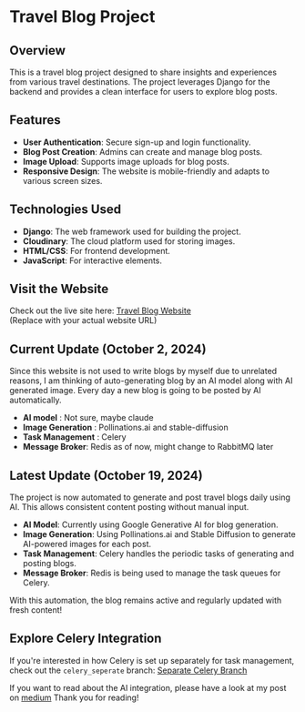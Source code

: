 # Travel Blog Project

## Overview
This is a travel blog project designed to share insights and experiences from various travel destinations. The project leverages Django for the backend and provides a clean interface for users to explore blog posts.

## Features
- **User Authentication**: Secure sign-up and login functionality.
- **Blog Post Creation**: Admins can create and manage blog posts.
- **Image Upload**: Supports image uploads for blog posts.
- **Responsive Design**: The website is mobile-friendly and adapts to various screen sizes.

## Technologies Used
- **Django**: The web framework used for building the project.
- **Cloudinary**: The cloud platform used for storing images.
- **HTML/CSS**: For frontend development.
- **JavaScript**: For interactive elements.

## Visit the Website
Check out the live site here: [Travel Blog Website](https://neptravelblog.pythonanywhere.com)  
(Replace with your actual website URL)

## Current Update (October 2, 2024)
Since this website is not used to write blogs by myself due to unrelated reasons, I am thinking of auto-generating blog by an AI model along with AI generated image. Every day a new blog is going to be posted by AI automatically.
- **AI model** : Not sure, maybe claude
- **Image Generation** : Pollinations.ai and stable-diffusion
- **Task Management** : Celery
- **Message Broker**: Redis as of now, might change to RabbitMQ later

## Latest Update (October 19, 2024)
The project is now automated to generate and post travel blogs daily using AI. This allows consistent content posting without manual input.

- **AI Model**: Currently using Google Generative AI for blog generation.
- **Image Generation**: Using Pollinations.ai and Stable Diffusion to generate AI-powered images for each post.
- **Task Management**: Celery handles the periodic tasks of generating and posting blogs.
- **Message Broker**: Redis is being used to manage the task queues for Celery.

With this automation, the blog remains active and regularly updated with fresh content!

## Explore Celery Integration
If you're interested in how Celery is set up separately for task management, check out the `celery_seperate` branch: [Separate Celery Branch](https://github.com/Roshan4004/NepalTravelBlog/tree/celery_seperate)

If you want to read about the AI integration, please have a look at my post on [medium](https://medium.com/@gautamroshan4004/how-i-automated-my-travel-blog-using-ai-and-celery-a-developers-journey-c8174d4a235a)
Thank you for reading!